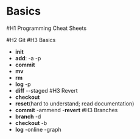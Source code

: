 # Basics
#H1 Programming Cheat Sheets

#H2 Git
#H3 Basics
- **init**
- **add**: -a -p
- **commit**
- **mv**
- **rm**
- **log** -p
- **diff** --staged
#H3 Revert
- **checkout**
- **reset**(hard to understand; read documentation)
- **commit** -ammend
-**revert**
#H3 Branches
- **branch** -d <name>
- **checkout** -b <branch>
- **log** -online -graph
